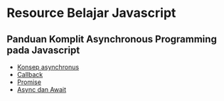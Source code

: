 # Resource Belajar Javascript

## Panduan Komplit Asynchronous Programming pada Javascript
* [Konsep asynchronus](https://medium.com/coderupa/panduan-komplit-asynchronous-programming-pada-javascript-part-1-fca22279c056)
* [Callback](https://medium.com/coderupa/panduan-komplit-asynchronous-programming-pada-javascript-part-2-callback-3a717df6cfdf)
* [Promise](https://medium.com/coderupa/panduan-komplit-asynchronous-programming-pada-javascript-part-3-promise-819ce5d8b3c)
* [Async dan Await](https://medium.com/coderupa/panduan-komplit-asynchronous-programming-pada-javascript-part-4-async-await-fc504c344238)


